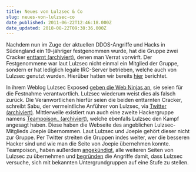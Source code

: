 ```yaml
---
title: Neues von Lulzsec & Co
slug: neues-von-lulzsec-co
date_published: 2011-06-22T12:46:18.000Z
date_updated: 2018-08-22T09:38:36.000Z
---
```


Nachdem nun im Zuge der aktuellen DDOS-Angriffe und Hacks in Südengland ein 19-jähriger festgenommen wurde, hat die Gruppe zwei Cracker [enttarnt (archiviert)](http://web.archive.org/web/20210629171619/https://twitter.com/LulzSec/status/83263784747143168), denen man Verrat vorwirft. Der Festgenommene war laut Lulzsec nicht einmal ein Mitglied der Gruppe, sondern er hat lediglich legale IRC-Server betrieben, welche auch von Lulzsec genutzt wurden. Hierüber hatten wir bereits [hier](__GHOST_URL__/angeblich-kopf-der-cracker-von-lulzsec-verhaftet/) berichtet.

In ihrem Weblog Lulzsec Exposed [geben die Web Ninjas an](http://lulzsecexposed.blogspot.com/2011/06/one-down.html), sie seien für die Festnahme verantwortlich. Lulzsec wiederum weist dies als falsch zurück. Die Veranwortlichen hierfür seien die beiden enttarnten Cracker, schreibt Sabu, der vermeintliche Anführer von Lulzsec, via [Twitter (archiviert)](http://web.archive.org/web/20250905043545/https://twitter.com/). Mittlerweile existiert nun auch eine zweite Hackergruppe namens [Teampoison_  (archiviert)](http://web.archive.org/web/20250905043545/https://twitter.com/), welche ebenfalls Lulzsec den Kampf angesagt haben. Diese haben die Webseite des angeblichen Lulzsec-Mitglieds Joepie übernommen. Laut Lulzsec und Joepie gehört dieser nicht zur Gruppe. Per Twitter streiten die Gruppen indes weiter, wer die besseren Hacker sind und wie man die Seite von Joepie übernehmen konnte. Teampoison_ haben außerdem [angekündigt](https://twitter.com/TeaMp0isoN_/status/83336899581841408), alle weiteren Seiten von Lulzsec zu übernehmen und [begründen](https://twitter.com/_TeaMp0isoN_/status/83332087851130880) die Angriffe damit, dass Lulzsec versuche, sich mit bekannten Untergrundgruppen auf eine Stufe zu stellen.
